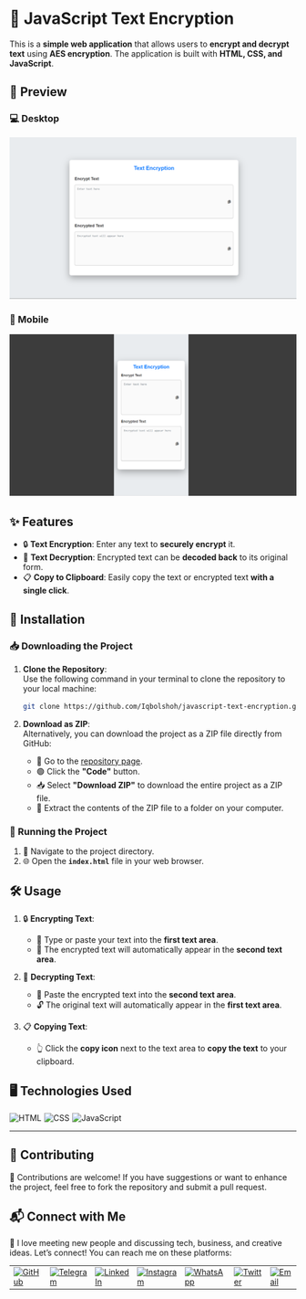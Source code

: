 
# 🔐 JavaScript Text Encryption

This is a **simple web application** that allows users to **encrypt and decrypt text** using **AES encryption**. The application is built with **HTML, CSS, and JavaScript**.

## 📸 Preview

### 💻 Desktop
![Desktop Preview](./src/images/desktop.png)

### 📱 Mobile
![Mobile Preview](./src/images/mobile.png)

## ✨ Features

- 🔒 **Text Encryption**: Enter any text to **securely encrypt** it.
- 🔑 **Text Decryption**: Encrypted text can be **decoded back** to its original form.
- 📋 **Copy to Clipboard**: Easily copy the text or encrypted text **with a single click**.

## 🚀 Installation

### 📥 Downloading the Project

1. **Clone the Repository**:  
   Use the following command in your terminal to clone the repository to your local machine:
   ```bash
   git clone https://github.com/Iqbolshoh/javascript-text-encryption.git
   ```

2. **Download as ZIP**:  
   Alternatively, you can download the project as a ZIP file directly from GitHub:
   - 🔗 Go to the [repository page](https://github.com/Iqbolshoh/javascript-text-encryption).
   - 🟢 Click the **"Code"** button.
   - 📥 Select **"Download ZIP"** to download the entire project as a ZIP file.
   - 📂 Extract the contents of the ZIP file to a folder on your computer.

### 🏃 Running the Project

1. 📁 Navigate to the project directory.
2. 🌐 Open the **`index.html`** file in your web browser.

## 🛠 Usage

1. 🔒 **Encrypting Text**:
   - 📝 Type or paste your text into the **first text area**.
   - 🔐 The encrypted text will automatically appear in the **second text area**.

2. 🔑 **Decrypting Text**:
   - 📝 Paste the encrypted text into the **second text area**.
   - 🔓 The original text will automatically appear in the **first text area**.

3. 📋 **Copying Text**:
   - 👆 Click the **copy icon** next to the text area to **copy the text** to your clipboard.

## 🖥️ Technologies Used

<div style="display: flex; flex-wrap: wrap; gap: 5px;">
    <img src="https://img.shields.io/badge/HTML-%23F06529.svg?style=for-the-badge&logo=html5&logoColor=white"
        alt="HTML">
    <img src="https://img.shields.io/badge/CSS-%231572B6.svg?style=for-the-badge&logo=css3&logoColor=white" alt="CSS">
    <img src="https://img.shields.io/badge/JavaScript-%23323330.svg?style=for-the-badge&logo=javascript&logoColor=%23F7DF1E"
        alt="JavaScript">
</div>

---

## 🤝 Contributing  

🎯 Contributions are welcome! If you have suggestions or want to enhance the project, feel free to fork the repository and submit a pull request.

## 📬 Connect with Me  

💬 I love meeting new people and discussing tech, business, and creative ideas. Let’s connect! You can reach me on these platforms:

<div align="center">
    <table>
        <tr>
            <td>
                <a href="https://github.com/iqbolshoh">
                    <img src="https://raw.githubusercontent.com/rahuldkjain/github-profile-readme-generator/master/src/images/icons/Social/github.svg"
                        height="40" width="40" alt="GitHub" />
                </a>
            </td>
            <td>
                <a href="https://t.me/iqbolshoh_777">
                    <img src="https://github.com/gayanvoice/github-active-users-monitor/blob/master/public/images/icons/telegram.svg"
                        height="40" width="40" alt="Telegram" />
                </a>
            </td>
            <td>
                <a href="https://www.linkedin.com/in/iiqbolshoh/">
                    <img src="https://github.com/gayanvoice/github-active-users-monitor/blob/master/public/images/icons/linkedin.svg"
                        height="40" width="40" alt="LinkedIn" />
                </a>
            </td>
            <td>
                <a href="https://instagram.com/iqbolshoh_777" target="blank">
                    <img src="https://raw.githubusercontent.com/rahuldkjain/github-profile-readme-generator/master/src/images/icons/Social/instagram.svg"
                        alt="Instagram" height="40" width="40" />
                </a>
            </td>
            <td>
                <a href="https://wa.me/qr/22PVFQSMQQX4F1">
                    <img src="https://github.com/gayanvoice/github-active-users-monitor/blob/master/public/images/icons/whatsapp.svg"
                        height="40" width="40" alt="WhatsApp" />
                </a>
            </td>
            <td>
                <a href="https://x.com/iqbolshoh_777">
                    <img src="https://img.shields.io/badge/X-000000?style=for-the-badge&logo=x&logoColor=white" height="40"
                        width="40" alt="Twitter" />
                </a>
            </td>
            <td>
                <a href="mailto:iilhomjonov777@gmail.com">
                    <img src="https://github.com/gayanvoice/github-active-users-monitor/blob/master/public/images/icons/gmail.svg"
                        height="40" width="40" alt="Email" />
                </a>
            </td>
        </tr>
    </table>
</div>
